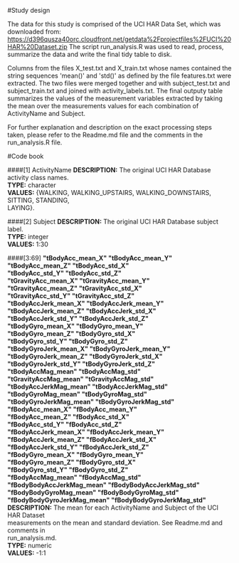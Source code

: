 #Study design

The data for this study is comprised of the UCI HAR Data Set, which was
downloaded from: https://d396qusza40orc.cloudfront.net/getdata%2Fprojectfiles%2FUCI%20HAR%20Dataset.zip
The script run_analysis.R was used to read, process, summarize the data and
write the final tidy table to disk.

Columns from the files X_test.txt and X_train.txt whose names contained the
string sequences 'mean()' and 'std()' as defined by the file features.txt were
extracted. The two files were merged together and with subject_test.txt and
subject_train.txt and joined with activity_labels.txt. The final outputy table
summarizes the values of the measurement variables extracted by taking the mean
over the measurements values for each combination of ActivityName and Subject.

For further explanation and description on the exact processing steps taken,
please refer to the Readme.md file and the comments in the run_analysis.R file.


#Code book

####[1] ActivityName
**DESCRIPTION:** The original UCI HAR Database activity class names.</br>
**TYPE:** character</br>
**VALUES:** {WALKING, WALKING_UPSTAIRS, WALKING_DOWNSTAIRS, SITTING, STANDING,</br>
LAYING}.


####[2] Subject
**DESCRIPTION:** The original UCI HAR Database subject label.</br>
**TYPE:** integer</br>
**VALUES:** 1:30</br>

####[3:69] 
 **"tBodyAcc_mean_X"           "tBodyAcc_mean_Y"          
 "tBodyAcc_mean_Z"           "tBodyAcc_std_X"           
 "tBodyAcc_std_Y"            "tBodyAcc_std_Z"           
 "tGravityAcc_mean_X"        "tGravityAcc_mean_Y"       
 "tGravityAcc_mean_Z"        "tGravityAcc_std_X"        
 "tGravityAcc_std_Y"         "tGravityAcc_std_Z"        
 "tBodyAccJerk_mean_X"       "tBodyAccJerk_mean_Y"      
 "tBodyAccJerk_mean_Z"       "tBodyAccJerk_std_X"       
 "tBodyAccJerk_std_Y"        "tBodyAccJerk_std_Z"       
 "tBodyGyro_mean_X"          "tBodyGyro_mean_Y"         
 "tBodyGyro_mean_Z"          "tBodyGyro_std_X"          
 "tBodyGyro_std_Y"           "tBodyGyro_std_Z"          
 "tBodyGyroJerk_mean_X"      "tBodyGyroJerk_mean_Y"     
 "tBodyGyroJerk_mean_Z"      "tBodyGyroJerk_std_X"      
 "tBodyGyroJerk_std_Y"       "tBodyGyroJerk_std_Z"      
 "tBodyAccMag_mean"          "tBodyAccMag_std"          
 "tGravityAccMag_mean"       "tGravityAccMag_std"       
 "tBodyAccJerkMag_mean"      "tBodyAccJerkMag_std"      
 "tBodyGyroMag_mean"         "tBodyGyroMag_std"         
 "tBodyGyroJerkMag_mean"     "tBodyGyroJerkMag_std"     
 "fBodyAcc_mean_X"           "fBodyAcc_mean_Y"          
 "fBodyAcc_mean_Z"           "fBodyAcc_std_X"           
 "fBodyAcc_std_Y"            "fBodyAcc_std_Z"           
 "fBodyAccJerk_mean_X"       "fBodyAccJerk_mean_Y"      
 "fBodyAccJerk_mean_Z"       "fBodyAccJerk_std_X"       
 "fBodyAccJerk_std_Y"        "fBodyAccJerk_std_Z"       
 "fBodyGyro_mean_X"          "fBodyGyro_mean_Y"         
 "fBodyGyro_mean_Z"          "fBodyGyro_std_X"          
 "fBodyGyro_std_Y"           "fBodyGyro_std_Z"          
 "fBodyAccMag_mean"          "fBodyAccMag_std"          
 "fBodyBodyAccJerkMag_mean"  "fBodyBodyAccJerkMag_std"  
 "fBodyBodyGyroMag_mean"     "fBodyBodyGyroMag_std"     
 "fBodyBodyGyroJerkMag_mean" "fBodyBodyGyroJerkMag_std"**</br>
**DESCRIPTION:** The mean for each ActivityName and Subject of the UCI HAR Dataset</br>
measurements on the mean and standard deviation. See Readme.md and comments in</br>
run_analysis.md.</br>
**TYPE:** numeric</br>
**VALUES:** -1:1</br>
